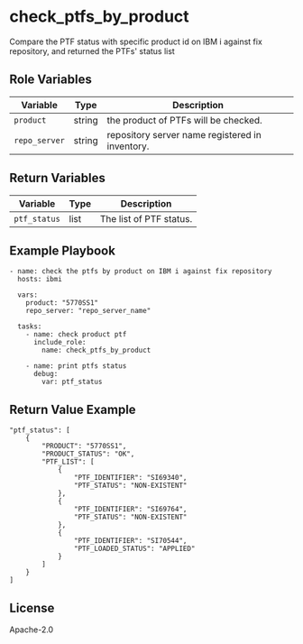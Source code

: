check_ptfs_by_product
=========

Compare the PTF status with specific product id on IBM i against fix repository, and returned the PTFs' status list

Role Variables
--------------

| Variable              | Type          | Description                                               |
|-----------------------|---------------|-----------------------------------------------------------|
| `product`             | string        | the product of PTFs will be checked.                      |
| `repo_server`         | string        | repository server name registered in inventory.           |

Return Variables
--------------

| Variable              | Type          | Description                                               |
|-----------------------|---------------|-----------------------------------------------------------|
| `ptf_status`          | list          | The list of PTF status.                                   |

Example Playbook
----------------
```
- name: check the ptfs by product on IBM i against fix repository
  hosts: ibmi

  vars:
    product: "5770SS1"
    repo_server: "repo_server_name"

  tasks:
    - name: check product ptf
      include_role:
        name: check_ptfs_by_product

    - name: print ptfs status
      debug:
        var: ptf_status

```

Return Value Example
----------------
```
"ptf_status": [
    {
        "PRODUCT": "5770SS1",
        "PRODUCT_STATUS": "OK",
        "PTF_LIST": [
            {
                "PTF_IDENTIFIER": "SI69340",
                "PTF_STATUS": "NON-EXISTENT"
            },
            {
                "PTF_IDENTIFIER": "SI69764",
                "PTF_STATUS": "NON-EXISTENT"
            },
            {
                "PTF_IDENTIFIER": "SI70544",
                "PTF_LOADED_STATUS": "APPLIED"
            }
        ]
    }
]
```

License
-------

Apache-2.0
